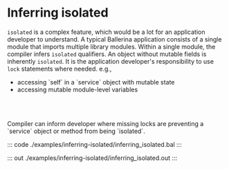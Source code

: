 # Inferring isolated

`isolated` is a complex feature, which would be a lot for an application developer to understand.
A typical Ballerina application consists of a single module that imports multiple library modules.
Within a single module, the compiler infers `isolated` qualifiers. An object without mutable fields is
inherently `isolated`. It is the application developer's responsibility to use `lock` statements where
needed. e.g.,
<ul>
<li>accessing `self` in a `service` object with mutable state</li>
<li>accessing mutable module-level variables</li>
</ul>
<br></br>
<p>Compiler can inform developer where missing locks are preventing a `service` object or method from
being `isolated`.</p>

::: code ./examples/inferring-isolated/inferring_isolated.bal :::

::: out ./examples/inferring-isolated/inferring_isolated.out :::